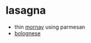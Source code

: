# lasagna

* thin [mornay](./bechamel.md) using parmesan
* [bolognese](../in-progress/ragu-alla-bolognese)